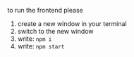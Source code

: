 to run the frontend please
1. create a new window in your terminal
2. switch to the new window
3. write: `npm i`
4. write: `npm start`